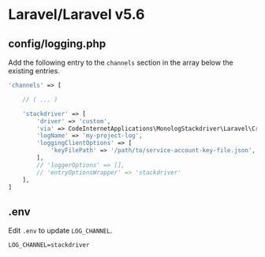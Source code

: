 # Laravel/Laravel v5.6

## config/logging.php

Add the following entry to the `channels` section in the array below the existing entries.

```php
'channels' => [

    // ( ... )

    'stackdriver' => [
        'driver' => 'custom',
        'via' => CodeInternetApplications\MonologStackdriver\Laravel\CreateStackdriverLogger::class,
        'logName' => 'my-project-log',
        'loggingClientOptions' => [
            'keyFilePath' => '/path/to/service-account-key-file.json',
        ],
        // 'loggerOptions' => [],    
        // 'entryOptionsWrapper' => 'stackdriver'
    ],
]
```

## .env

Edit `.env` to update `LOG_CHANNEL`.

```
LOG_CHANNEL=stackdriver
```
